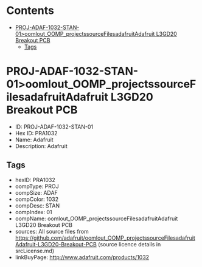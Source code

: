 



Contents
========

* [PROJ-ADAF-1032-STAN-01>oomlout_OOMP_projectssourceFilesadafruitAdafruit L3GD20 Breakout PCB](#proj-adaf-1032-stan-01oomlout_oomp_projectssourcefilesadafruitadafruit-l3gd20-breakout-pcb)
	* [Tags](#tags)

# PROJ-ADAF-1032-STAN-01>oomlout_OOMP_projectssourceFilesadafruitAdafruit L3GD20 Breakout PCB

- ID: PROJ-ADAF-1032-STAN-01
- Hex ID: PRA1032
- Name: Adafruit
- Description: Adafruit

## Tags

- hexID: PRA1032
- oompType: PROJ
- oompSize: ADAF
- oompColor: 1032
- oompDesc: STAN
- oompIndex: 01
- oompName: oomlout_OOMP_projectssourceFilesadafruitAdafruit L3GD20 Breakout PCB
- sources: All source files from https://github.com/adafruit/oomlout_OOMP_projectssourceFilesadafruitAdafruit-L3GD20-Breakout-PCB (source licence details in srcLicense.md)
- linkBuyPage: http://www.adafruit.com/products/1032
